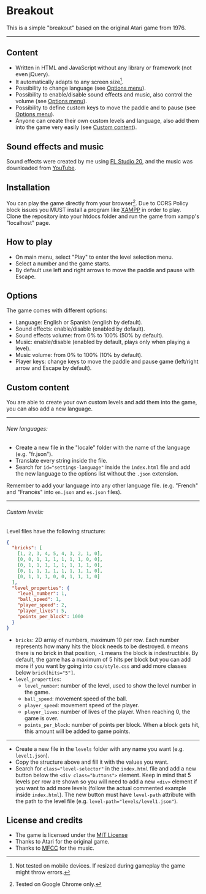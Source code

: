# Breakout

This is a simple "breakout" based on the original Atari game from 1976.

---

## Content

- Written in HTML and JavaScript without any library or framework (not even jQuery).
- It automatically adapts to any screen size[^1].
- Possibility to change language (see [Options menu](#options)).
- Possibility to enable/disable sound effects and music, also control the volume (see [Options menu](#options)).
- Possibility to define custom keys to move the paddle and to pause (see [Options menu](#options)).
- Anyone can create their own custom levels and language, also add them into the game very easily (see [Custom content](#custom-content)).

## Sound effects and music

Sound effects were created by me using [FL Studio 20](https://www.image-line.com/), and the music was downloaded from [YouTube](https://www.youtube.com/watch?v=N3fLSxHrtJI).

## Installation

You can play the game directly from your browser[^2]. Due to CORS Policy block issues you MUST install a program like [XAMPP](https://www.apachefriends.org/es/index.html) in order to play.
<br>Clone the repository into your htdocs folder and run the game from xampp's "localhost" page.

## How to play

- On main menu, select "Play" to enter the level selection menu.
- Select a number and the game starts.
- By default use left and right arrows to move the paddle and pause with Escape.

## Options

The game comes with different options:
- Language: English or Spanish (english by default).
- Sound effects: enable/disable (enabled by default).
- Sound effects volume: from 0% to 100% (50% by default).
- Music: enable/disable (enabled by default, plays only when playing a level).
- Music volume: from 0% to 100% (10% by default).
- Player keys: change keys to move the paddle and pause game (left/right arrow and Escape by default).

## Custom content

You are able to create your own custom levels and add them into the game, you can also add a new language.

---

###### New languages:

- Create a new file in the "locale" folder with the name of the language (e.g. "fr.json").
- Translate every string inside the file.
- Search for `id="settings-language"` inside the `index.html` file and add the new language to the options list without the `.json` extension.

Remember to add your language into any other language file. (e.g. "French" and "Francés" into `en.json` and `es.json` files).

---

###### Custom levels:

Level files have the following structure:

```json
{
  "bricks": [
    [1, 2, 3, 4, 5, 4, 3, 2, 1, 0],
    [0, 0, 1, 1, 1, 1, 1, 1, 0, 0],
    [0, 1, 1, 1, 1, 1, 1, 1, 1, 0],
    [0, 1, 1, 1, 1, 1, 1, 1, 1, 0],
    [0, 1, 1, 1, 0, 0, 1, 1, 1, 0]
  ],
  "level_properties": {
    "level_number": 1,
    "ball_speed": 1,
    "player_speed": 2,
    "player_lives": 5,
    "points_per_block": 1000
  }
}
```

- `bricks`: 2D array of numbers, maximum 10 per row. Each number represents how many hits the block needs to be destroyed. `0` means there is no brick in that position, `-1` means the block is indestructible. By default, the game has a maximum of 5 hits per block but you can add more if you want by going into `css/style.css` and add more classes below `brick[hits="5"]`.
- `level_properties`:
  - `level_number`: number of the level, used to show the level number in the game.
  - `ball_speed`: movement speed of the ball.
  - `player_speed`: movement speed of the player.
  - `player_lives`: number of lives of the player. When reaching 0, the game is over.
  - `points_per_block`: number of points per block. When a block gets hit, this amount will be added to game points.

---

- Create a new file in the `levels` folder with any name you want (e.g. `level1.json`).
- Copy the structure above and fill it with the values you want.
- Search for `class="level-selector"` in the `index.html` file and add a new button below the `<div class="buttons">` element. Keep in mind that 5 levels per row are shown so you will need to add a new `<div>` element if you want to add more levels (follow the actual commented example inside `index.html`). The new button must have `level-path` attribute with the path to the level file (e.g. `level-path="levels/level1.json"`).

## License and credits

- The game is licensed under the [MIT License](LICENSE.md)
- Thanks to Atari for the original game.
- Thanks to [MFCC](https://www.youtube.com/channel/UCQF2DyKUgg4yYo2h_f3jzcA) for the music.

[^1]: Not tested on mobile devices. If resized during gameplay the game might throw errors.
[^2]: Tested on Google Chrome only.
